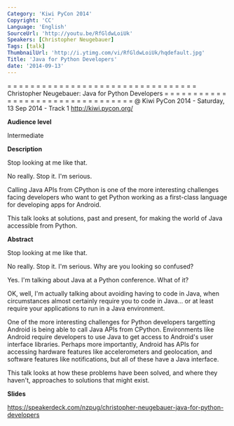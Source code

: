 ```yaml
---
Category: 'Kiwi PyCon 2014'
Copyright: 'CC'
Language: 'English'
SourceUrl: 'http://youtu.be/RfGldwLoiUk'
Speakers: [Christopher Neugebauer]
Tags: [talk]
ThumbnailUrl: 'http://i.ytimg.com/vi/RfGldwLoiUk/hqdefault.jpg'
Title: 'Java for Python Developers'
date: '2014-09-13'
---
```

= = = = = = = = = = = = = = = = = = = = = = = = = = = = = = = = = 
Christopher Neugebauer:
Java for Python Developers
= = = = = = = = = = = = = = = = = = = = = = = = = = = = = = = = = 
@ Kiwi PyCon 2014 - Saturday, 13 Sep 2014 - Track 1 
http://kiwi.pycon.org/

**Audience level**

Intermediate

**Description**

Stop looking at me like that.

No really. Stop it. I'm serious.

Calling Java APIs from CPython is one of the more interesting challenges facing developers who want to get Python working as a first-class language for developing apps for Android.

This talk looks at solutions, past and present, for making the world of Java accessible from Python.

**Abstract**

Stop looking at me like that.

No really. Stop it. I'm serious. Why are you looking so confused?

Yes. I'm talking about Java at a Python conference. What of it?

OK, well, I'm actually talking about avoiding having to code in Java, when circumstances almost certainly require you to code in Java… or at least require your applications to run in a Java environment.

One of the more interesting challenges for Python developers targetting Android is being able to call Java APIs from CPython. Environments like Android require developers to use Java to get access to Android's user interface libraries. Perhaps more importantly, Android has APIs for accessing hardware features like accelerometers and geolocation, and software features like notifications, but all of these have a Java interface.

This talk looks at how these problems have been solved, and where they haven't, approaches to solutions that might exist.

**Slides**

https://speakerdeck.com/nzpug/christopher-neugebauer-java-for-python-developers